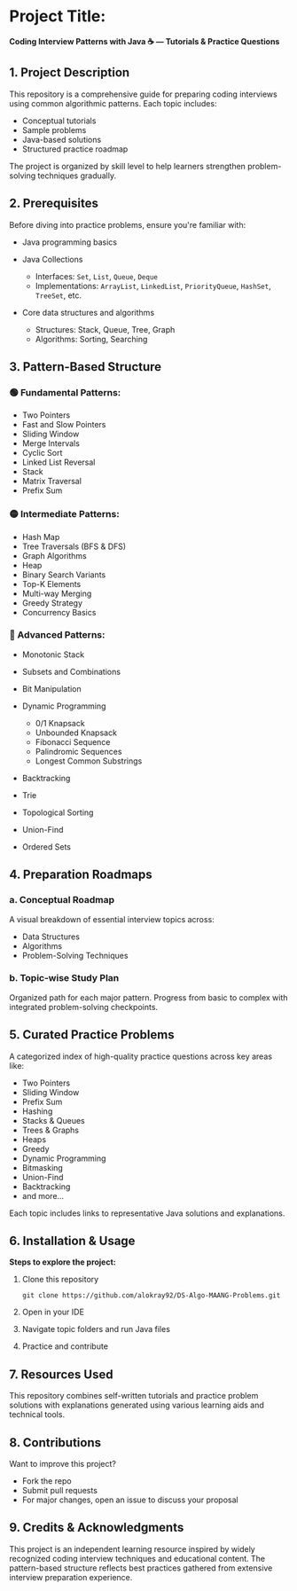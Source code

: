 # Project Title:

**Coding Interview Patterns with Java ☕️ — Tutorials & Practice Questions**

## 1. Project Description

This repository is a comprehensive guide for preparing coding interviews using common algorithmic patterns. Each topic includes:

* Conceptual tutorials
* Sample problems
* Java-based solutions
* Structured practice roadmap

The project is organized by skill level to help learners strengthen problem-solving techniques gradually.


## 2. Prerequisites

Before diving into practice problems, ensure you're familiar with:

* Java programming basics
* Java Collections

    * Interfaces: `Set`, `List`, `Queue`, `Deque`
    * Implementations: `ArrayList`, `LinkedList`, `PriorityQueue`, `HashSet`, `TreeSet`, etc.
* Core data structures and algorithms

    * Structures: Stack, Queue, Tree, Graph
    * Algorithms: Sorting, Searching

## 3. Pattern-Based Structure

### 🟢 Fundamental Patterns:

* Two Pointers
* Fast and Slow Pointers
* Sliding Window
* Merge Intervals
* Cyclic Sort
* Linked List Reversal
* Stack
* Matrix Traversal
* Prefix Sum

### 🟡 Intermediate Patterns:

* Hash Map
* Tree Traversals (BFS & DFS)
* Graph Algorithms
* Heap
* Binary Search Variants
* Top-K Elements
* Multi-way Merging
* Greedy Strategy
* Concurrency Basics

### 🔴 Advanced Patterns:

* Monotonic Stack
* Subsets and Combinations
* Bit Manipulation
* Dynamic Programming

    * 0/1 Knapsack
    * Unbounded Knapsack
    * Fibonacci Sequence
    * Palindromic Sequences
    * Longest Common Substrings
* Backtracking
* Trie
* Topological Sorting
* Union-Find
* Ordered Sets


## 4. Preparation Roadmaps

### a. Conceptual Roadmap

A visual breakdown of essential interview topics across:

* Data Structures
* Algorithms
* Problem-Solving Techniques


### b. Topic-wise Study Plan

Organized path for each major pattern. Progress from basic to complex with integrated problem-solving checkpoints.


## 5. Curated Practice Problems

A categorized index of high-quality practice questions across key areas like:

* Two Pointers
* Sliding Window
* Prefix Sum
* Hashing
* Stacks & Queues
* Trees & Graphs
* Heaps
* Greedy
* Dynamic Programming
* Bitmasking
* Union-Find
* Backtracking
* and more...

Each topic includes links to representative Java solutions and explanations.


## 6. Installation & Usage

**Steps to explore the project:**

1. Clone this repository

   ```
   git clone https://github.com/alokray92/DS-Algo-MAANG-Problems.git
   ```

2. Open in your IDE

3. Navigate topic folders and run Java files

4. Practice and contribute


## 7. Resources Used

This repository combines self-written tutorials and practice problem solutions with explanations generated using various learning aids and technical tools.


## 8. Contributions

Want to improve this project?

* Fork the repo
* Submit pull requests
* For major changes, open an issue to discuss your proposal

## 9. Credits & Acknowledgments

This project is an independent learning resource inspired by widely recognized coding interview techniques and educational content. The pattern-based structure reflects best practices gathered from extensive interview preparation experience.
